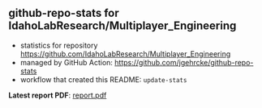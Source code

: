 ## github-repo-stats for IdahoLabResearch/Multiplayer_Engineering

- statistics for repository https://github.com/IdahoLabResearch/Multiplayer_Engineering
- managed by GitHub Action: https://github.com/jgehrcke/github-repo-stats
- workflow that created this README: `update-stats`

**Latest report PDF**: [report.pdf](https://github.com/idaholab/repository-statistics/raw/main/IdahoLabResearch/Multiplayer_Engineering/latest-report/report.pdf)

